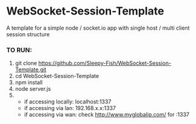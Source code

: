 # WebSocket-Session-Template
A template for a simple node / socket.io app with single host / multi client session structure

### TO RUN:
1. git clone https://github.com/Sleepy-Fish/WebSocket-Session-Template.git
2. cd WebSocket-Session-Template
3. npm install
4. node server.js
5. * if accessing locally: localhost:1337
   * if accessing via lan: 192.168.x.x:1337
   * if accessing via wan: check http://www.myglobalip.com/ for <globalIP>:1337